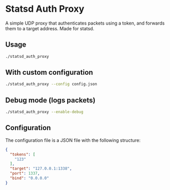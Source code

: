 # Statsd Auth Proxy

A simple UDP proxy that authenticates packets using a token, and forwards them to a target address.
Made for statsd.

## Usage

```bash
./statsd_auth_proxy 
```

## With custom configuration
```bash
./statsd_auth_proxy --config config.json
```

## Debug mode (logs packets)
```bash
./statsd_auth_proxy --enable-debug
```

## Configuration

The configuration file is a JSON file with the following structure:

```json
{
  "tokens": [
    "123"
  ],
  "target": "127.0.0.1:1338",
  "port": 1337,
  "bind": "0.0.0.0"
}
```
